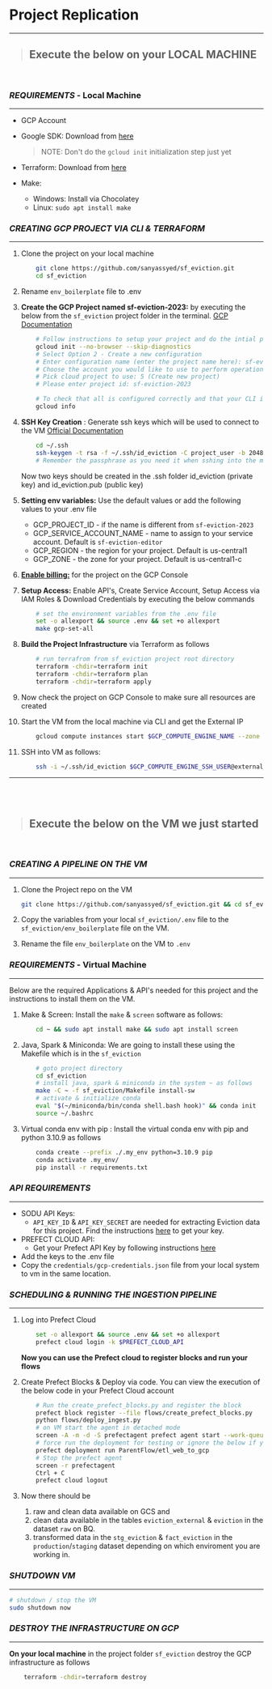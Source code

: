 # Project Replication
---                                         
>## Execute the below on your LOCAL MACHINE
<br>

### ***REQUIREMENTS*** - Local Machine
---
* GCP Account

* Google SDK: Download from [here](https://cloud.google.com/sdk/docs/downloads-interactive#linux-mac)

    >NOTE: Don't do the `gcloud init` initialization step just yet

* Terraform: Download from [here](https://developer.hashicorp.com/terraform/downloads)

* Make: 
    - Windows: Install via  Chocolatey 
    - Linux: `sudo apt install make`

### ***CREATING GCP PROJECT VIA CLI & TERRAFORM***
---
1. Clone the project on your local machine
    ```bash
        git clone https://github.com/sanyassyed/sf_eviction.git
        cd sf_eviction
    ```
1. Rename `env_boilerplate` file to .env

1. **Create the GCP Project named sf-eviction-2023:** by executing the below from the `sf_eviction` project folder in the terminal. [GCP Documentation](https://cloud.google.com/sdk/docs)

    ```bash
        # Follow instructions to setup your project and do the intial project setup
        gcloud init --no-browser --skip-diagnostics
        # Select Option 2 - Create a new configuration
        # Enter configuration name (enter the project name here): sf-eviction
        # Choose the account you would like to use to perform operations for this configuration: 1 (your gmail account)
        # Pick cloud project to use: 5 (Create new project)
        # Please enter project id: sf-eviction-2023

        # To check that all is configured correctly and that your CLI is configured to use your created project use the command
        gcloud info
    ```
1. **SSH Key Creation** : Generate ssh keys which will be used to connect to the VM [Official Documentation](https://cloud.google.com/compute/docs/connect/create-ssh-keys)
    
    ```bash
        cd ~/.ssh
        ssh-keygen -t rsa -f ~/.ssh/id_eviction -C project_user -b 2048
        # Remember the passphrase as you need it when sshing into the machine
    ```
    Now two keys should be created in the .ssh folder id_eviction (private key) and id_eviction.pub (public key)

1. **Setting env variables:** Use the default values or add the following values to your .env file
    * GCP_PROJECT_ID - if the name is different from `sf-eviction-2023`
    * GCP_SERVICE_ACCOUNT_NAME - name to assign to your service account. Default is `sf-eviction-editor`
    * GCP_REGION - the region for your project. Default is us-central1
    * GCP_ZONE - the zone for your project. Default is us-central1-c

1. **[Enable billing:](https://support.google.com/googleapi/answer/6158867?hl=en)** for the project on the GCP Console
1. **Setup Access:** Enable API's, Create Service Account, Setup Access via IAM Roles & Download Credentials by executing the below commands

    ```bash
        # set the environment variables from the .env file
        set -o allexport && source .env && set +o allexport
        make gcp-set-all
    ```
1. **Build the Project Infrastructure** via Terraform as follows 
    ```bash
        # run terrafrom from sf_eviction project root directory
        terraform -chdir=terraform init
        terraform -chdir=terraform plan
        terraform -chdir=terraform apply
    ```
1. Now check the project on GCP Console to make sure all resources are created

1. Start the VM from the local machine via CLI and get the External IP
    ```bash
        gcloud compute instances start $GCP_COMPUTE_ENGINE_NAME --zone $GCP_ZONE --project $GCP_PROJECT_ID
    ```
1. SSH into VM as follows:
    ```bash
        ssh -i ~/.ssh/id_eviction $GCP_COMPUTE_ENGINE_SSH_USER@external_ip
    ```
---
<br>
<br>

>## Execute the below on the VM we just started
<br>

### ***CREATING A PIPELINE ON THE VM***
---
1. Clone the Project repo on the VM
    ```bash
    git clone https://github.com/sanyassyed/sf_eviction.git && cd sf_eviction
    ```
1. Copy the variables from your local `sf_eviction/.env` file to the `sf_eviction/env_boilerplate` file on the VM.

1. Rename the file `env_boilerplate` on the VM to `.env`

### ***REQUIREMENTS*** - Virtual Machine
---
Below are the required Applications & API's needed for this project and the instructions to install them on the VM.

1. Make & Screen: Install the `make` & `screen` software as follows:

    ```bash
        cd ~ && sudo apt install make && sudo apt install screen
    ```
1. Java, Spark & Miniconda: We are going to install these using the Makefile which is in the `sf_eviction`

    ```bash
        # goto project directory
        cd sf_eviction
        # install java, spark & miniconda in the system ~ as follows
        make -C ~ -f sf_eviction/Makefile install-sw
        # activate & initialize conda
        eval "$(~/miniconda/bin/conda shell.bash hook)" && conda init
        source ~/.bashrc
    ```
1. Virtual conda env with pip : Install the virtual conda env with pip and python 3.10.9 as follows
    ```bash
        conda create --prefix ./.my_env python=3.10.9 pip
        conda activate .my_env/
        pip install -r requirements.txt
    ```

### ***API REQUIREMENTS***
---
* SODU API Keys:
    - `API_KEY_ID` & `API_KEY_SECRET` are needed for extracting Eviction data for this project. Find the instructions [here](docs/info_api.md) to get your key.
* PREFECT CLOUD API:
    - Get your Prefect API Key by following instructions [here](docs/info_api.md) 
* Add the keys to the .env file
* Copy the  `credentials/gcp-credentials.json` file from your local system to vm in the same location.

### ***SCHEDULING & RUNNING THE INGESTION PIPELINE***
---
1. Log into Prefect Cloud
    ```bash
        set -o allexport && source .env && set +o allexport
        prefect cloud login -k $PREFECT_CLOUD_API
    ```
    **Now you can use the Prefect cloud to register blocks and run your flows**

1. Create Prefect Blocks & Deploy via code. You can view the execution of the below code in your Prefect Cloud account
    ```bash
        # Run the create_prefect_blocks.py and register the block
        prefect block register --file flows/create_prefect_blocks.py
        python flows/deploy_ingest.py
        # on VM start the agent in detached mode
        screen -A -m -d -S prefectagent prefect agent start --work-queue "development"
        # force run the deployment for testing or ignore the below if you want to run it on schedule
        prefect deployment run ParentFlow/etl_web_to_gcp
        # Stop the prefect agent 
        screen -r prefectagent
        Ctrl + C
        prefect cloud logout
    ```
1. Now there should be 
    1. raw and clean data available on GCS and 
    2. clean data available in the tables `eviction_external` & `eviction` in the dataset `raw` on BQ.
    3. transformed data in the `stg_eviction` & `fact_eviction` in the `production`/`staging` dataset depending on which enviroment you are working in.

### ***SHUTDOWN VM***
---
```bash
# shutdown / stop the VM
sudo shutdown now
```

### ***DESTROY THE INFRASTRUCTURE ON GCP***
---
**On your local machine** in the project folder `sf_eviction` destroy the GCP infrastructure as follows

```bash
    terraform -chdir=terraform destroy
```